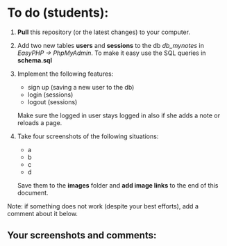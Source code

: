# To do (students): 
1. **Pull** this repository (or the latest changes) to your computer. 
2. Add two new tables **users** and **sessions** to the db *db_mynotes* in *EasyPHP -> PhpMyAdmin*. To make it easy use the SQL queries in **schema.sql**

3. Implement the following features:
    * sign up (saving a new user to the db)
    * login (sessions)
    * logout (sessions)

    Make sure the logged in user stays logged in also if she adds a note or reloads a page.


4. Take four screenshots of the following situations: 
    * a
    * b
    * c
    * d

    Save them to the **images** folder and **add image links** to the end of this document.

Note: if something does not work (despite your best efforts), add a comment about it below.

## Your screenshots and comments:
